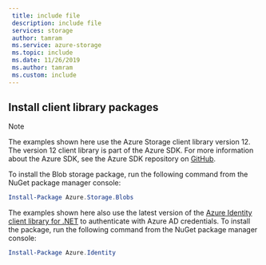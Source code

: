 ```yaml
---
 title: include file
 description: include file
 services: storage
 author: tamram
 ms.service: azure-storage
 ms.topic: include
 ms.date: 11/26/2019
 ms.author: tamram
 ms.custom: include
---
```


## Install client library packages

> [!NOTE]
> The examples shown here use the Azure Storage client library version 12. The version 12 client library is part of the Azure SDK. For more information about the Azure SDK, see the Azure SDK repository on [GitHub](https://github.com/Azure/azure-sdk).

To install the Blob storage package, run the following command from the NuGet package manager console:

```powershell
Install-Package Azure.Storage.Blobs
```

The examples shown here also use the latest version of the [Azure Identity client library for .NET](https://www.nuget.org/packages/Azure.Identity/) to authenticate with Azure AD credentials. To install the package, run the following command from the NuGet package manager console:

```powershell
Install-Package Azure.Identity
```
